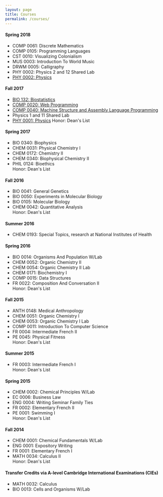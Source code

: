 ```yaml
---
layout: page
title: Courses
permalink: /courses/
---
```


#### Spring 2018
* COMP 0061: Discrete Mathematics
* COMP 0105: Programming Languages
* CST 0010: Visualizing Colonialism
* MUS 0003: Introduction To World Music
* DRWM 0005: Calligraphy
* PHY 0002: Physics 2 and 12 Shared Lab
* [PHY 0002: Physics](http://as.tufts.edu/physics/courses)

#### Fall 2017
* [BIO 132: Biostatistics](https://ase.tufts.edu/biology/courses/)
* [COMP 0020: Web Programming](http://www.cs.tufts.edu/comp/20/)
* [COMP 0040: Machine Structure and Assembly Language Programming](https://www.cs.tufts.edu/comp/40/)
* Physics 1 and 11 Shared Lab
* [PHY 0001: Physics](http://as.tufts.edu/physics/courses)
Honor: Dean's List

#### Spring 2017
* BIO 0340: Biophysics
* CHEM 0031: Physical Chemistry I
* CHEM 0172: Chemistry II
* CHEM 0340: Biophysical Chemistry II
* PHIL 0124: Bioethics             
Honor: Dean's List

#### Fall 2016
* BIO 0041: General Genetics
* BIO 0050: Experiments in Molecular Biology
* BIO 0105: Molecular Biology
* CHEM 0042: Quantitative Analysis            
Honor: Dean's List

#### Summer 2016
* CHEM 0193: Special Topics, research at National Institutes of Health

#### Spring 2016
* BIO 0014: Organisms And Population W/Lab
* CHEM 0052: Organic Chemistry II
* CHEM 0054: Organic Chemistry II Lab
* CHEM 0171: Biochemistry I
* COMP 0015: Data Structures
* FR 0022: Composition And Conversation II               
Honor: Dean's List

#### Fall 2015
* ANTH 0148: Medical Anthropology
* CHEM 0051: Organic Chemistry I
* CHEM 0053: Organic Chemistry I Lab
* COMP 0011: Introduction To Computer Science
* FR   0004: Intermediate French II
* PE   0045: Physical Fitness       
Honor: Dean's List

#### Summer 2015
* FR   0003: Intermediate French I               
Honor: Dean's List

#### Spring 2015
* CHEM 0002: Chemical Principles W/Lab
* EC   0006: Business Law
* ENG  0004: Writing Seminar Family Ties
* FR   0002: Elementary French II
* PE   0001: Swimming I                
Honor: Dean's List

#### Fall 2014
* CHEM 0001: Chemical Fundamentals W/Lab
* ENG  0001: Expository Writing
* FR   0001: Elementary French I
* MATH 0034: Calculus II    
Honor: Dean's List

#### Transfer Credits via A-level Cambridge International Examinations (CIEs)
* MATH 0032: Calculus
* BIO  0013: Cells and Organisms W/Lab 
